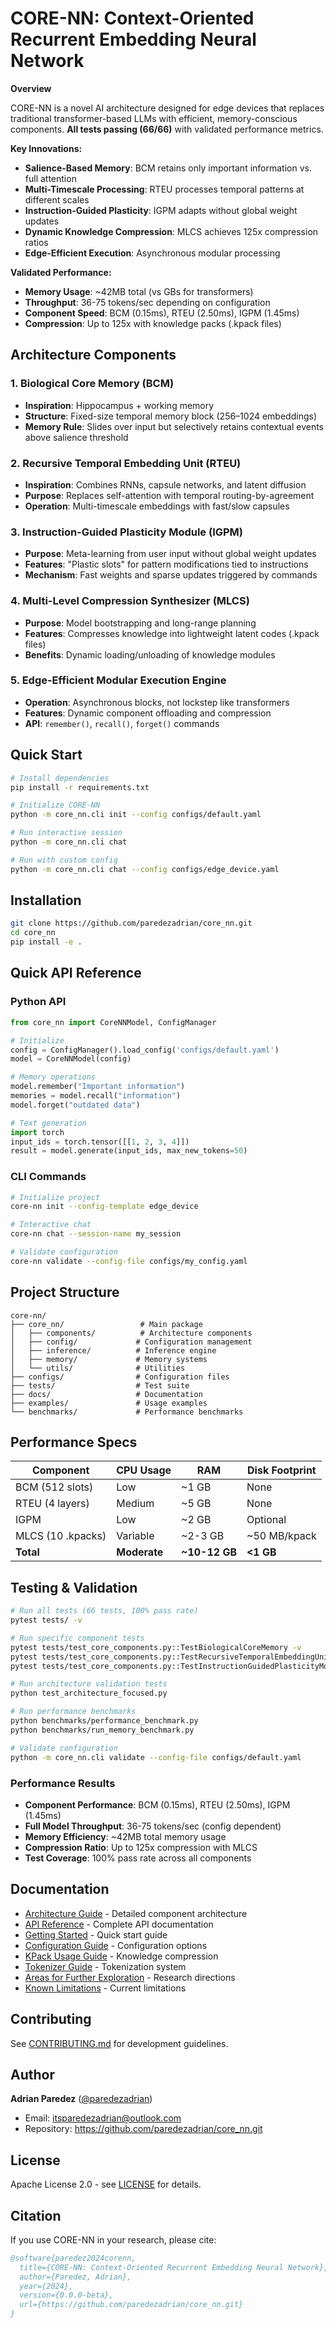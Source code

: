 # CORE-NN: Context-Oriented Recurrent Embedding Neural Network

**Overview**

CORE-NN is a novel AI architecture designed for edge devices that replaces traditional transformer-based LLMs with efficient, memory-conscious components. **All tests passing (66/66)** with validated performance metrics.

**Key Innovations:**
- **Salience-Based Memory**: BCM retains only important information vs. full attention
- **Multi-Timescale Processing**: RTEU processes temporal patterns at different scales
- **Instruction-Guided Plasticity**: IGPM adapts without global weight updates
- **Dynamic Knowledge Compression**: MLCS achieves 125x compression ratios
- **Edge-Efficient Execution**: Asynchronous modular processing

**Validated Performance:**
- **Memory Usage**: ~42MB total (vs GBs for transformers)
- **Throughput**: 36-75 tokens/sec depending on configuration
- **Component Speed**: BCM (0.15ms), RTEU (2.50ms), IGPM (1.45ms)
- **Compression**: Up to 125x with knowledge packs (.kpack files)

## Architecture Components

### 1. Biological Core Memory (BCM)
- **Inspiration**: Hippocampus + working memory
- **Structure**: Fixed-size temporal memory block (256–1024 embeddings)
- **Memory Rule**: Slides over input but selectively retains contextual events above salience threshold

### 2. Recursive Temporal Embedding Unit (RTEU)
- **Inspiration**: Combines RNNs, capsule networks, and latent diffusion
- **Purpose**: Replaces self-attention with temporal routing-by-agreement
- **Operation**: Multi-timescale embeddings with fast/slow capsules

### 3. Instruction-Guided Plasticity Module (IGPM)
- **Purpose**: Meta-learning from user input without global weight updates
- **Features**: "Plastic slots" for pattern modifications tied to instructions
- **Mechanism**: Fast weights and sparse updates triggered by commands

### 4. Multi-Level Compression Synthesizer (MLCS)
- **Purpose**: Model bootstrapping and long-range planning
- **Features**: Compresses knowledge into lightweight latent codes (.kpack files)
- **Benefits**: Dynamic loading/unloading of knowledge modules

### 5. Edge-Efficient Modular Execution Engine
- **Operation**: Asynchronous blocks, not lockstep like transformers
- **Features**: Dynamic component offloading and compression
- **API**: `remember()`, `recall()`, `forget()` commands

## Quick Start

```bash
# Install dependencies
pip install -r requirements.txt

# Initialize CORE-NN
python -m core_nn.cli init --config configs/default.yaml

# Run interactive session
python -m core_nn.cli chat

# Run with custom config
python -m core_nn.cli chat --config configs/edge_device.yaml
```

## Installation

```bash
git clone https://github.com/paredezadrian/core_nn.git
cd core_nn
pip install -e .
```

## Quick API Reference

### Python API

```python
from core_nn import CoreNNModel, ConfigManager

# Initialize
config = ConfigManager().load_config('configs/default.yaml')
model = CoreNNModel(config)

# Memory operations
model.remember("Important information")
memories = model.recall("information")
model.forget("outdated data")

# Text generation
import torch
input_ids = torch.tensor([[1, 2, 3, 4]])
result = model.generate(input_ids, max_new_tokens=50)
```

### CLI Commands

```bash
# Initialize project
core-nn init --config-template edge_device

# Interactive chat
core-nn chat --session-name my_session

# Validate configuration
core-nn validate --config-file configs/my_config.yaml
```

## Project Structure

```
core-nn/
├── core_nn/                 # Main package
│   ├── components/          # Architecture components
│   ├── config/             # Configuration management
│   ├── inference/          # Inference engine
│   ├── memory/             # Memory systems
│   └── utils/              # Utilities
├── configs/                # Configuration files
├── tests/                  # Test suite
├── docs/                   # Documentation
├── examples/               # Usage examples
└── benchmarks/             # Performance benchmarks
```

## Performance Specs

| Component | CPU Usage | RAM | Disk Footprint |
|-----------|-----------|-----|----------------|
| BCM (512 slots) | Low | ~1 GB | None |
| RTEU (4 layers) | Medium | ~5 GB | None |
| IGPM | Low | ~2 GB | Optional |
| MLCS (10 .kpacks) | Variable | ~2-3 GB | ~50 MB/kpack |
| **Total** | **Moderate** | **~10-12 GB** | **<1 GB** |

## Testing & Validation

```bash
# Run all tests (66 tests, 100% pass rate)
pytest tests/ -v

# Run specific component tests
pytest tests/test_core_components.py::TestBiologicalCoreMemory -v
pytest tests/test_core_components.py::TestRecursiveTemporalEmbeddingUnit -v
pytest tests/test_core_components.py::TestInstructionGuidedPlasticityModule -v

# Run architecture validation tests
python test_architecture_focused.py

# Run performance benchmarks
python benchmarks/performance_benchmark.py
python benchmarks/run_memory_benchmark.py

# Validate configuration
python -m core_nn.cli validate --config-file configs/default.yaml
```

### Performance Results

- **Component Performance**: BCM (0.15ms), RTEU (2.50ms), IGPM (1.45ms)
- **Full Model Throughput**: 36-75 tokens/sec (config dependent)
- **Memory Efficiency**: ~42MB total memory usage
- **Compression Ratio**: Up to 125x compression with MLCS
- **Test Coverage**: 100% pass rate across all components

## Documentation

- [ Architecture Guide](docs/architecture.md) - Detailed component architecture
- [ API Reference](docs/api.md) - Complete API documentation
- [ Getting Started](docs/getting_started.md) - Quick start guide
- [ Configuration Guide](docs/configuration.md) - Configuration options
- [ KPack Usage Guide](docs/kpack_usage_guide.md) - Knowledge compression
- [ Tokenizer Guide](docs/tokenizer_guide.md) - Tokenization system
- [ Areas for Further Exploration](docs/future_research.md) - Research directions
- [ Known Limitations](docs/known_limitations.md) - Current limitations

##  Contributing

See [CONTRIBUTING.md](CONTRIBUTING.md) for development guidelines.

##  Author

**Adrian Paredez** ([@paredezadrian](https://github.com/paredezadrian))
- Email: itsparedezadrian@outlook.com
- Repository: https://github.com/paredezadrian/core_nn.git

## License

Apache License 2.0 - see [LICENSE](LICENSE) for details.

## Citation

If you use CORE-NN in your research, please cite:

```bibtex
@software{paredez2024corenn,
  title={CORE-NN: Context-Oriented Recurrent Embedding Neural Network},
  author={Paredez, Adrian},
  year={2024},
  version={0.0.0-beta},
  url={https://github.com/paredezadrian/core_nn.git}
}
```
